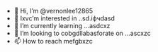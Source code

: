 - 👋 Hi, I’m @vernonlee12865
- 👀 Ixvc’m interested in ..sd.іфчdasd
- 🌱 I’m currently learning ...asdcxz
- 💞️ I’m looking to cobgdllabasforate on ...ascxzc
- 📫 How to reach mefgbxzc
<!---ascadczxcsda
vernonlee12865/verngdfonlee1286gfd5 is a ✨ special ✨ repozxczxczxcsitory because its `README.md` (this file) appears on your GitHub profile.
You can click the Preview likjnk tocvbcv take a look at your changes.
--->
